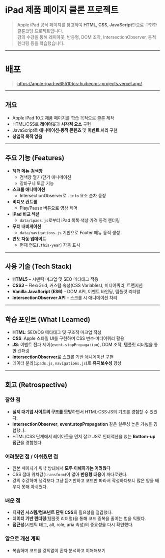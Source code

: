 # iPad 제품 페이지 클론 프로젝트

> Apple iPad 공식 페이지를 참고하여 **HTML, CSS, JavaScript**만으로 구현한 클론코딩 프로젝트입니다.  
> 강의 수강을 통해 레이아웃, 반응형, DOM 조작, IntersectionObserver, 동적 렌더링 등을 학습했습니다.

---
# 배포
> https://apple-ipad-w65510tcs-huibeoms-projects.vercel.app/
---

## 개요
- Apple iPad 10.2 제품 페이지를 학습 목적으로 클론 제작
- HTML/CSS로 **레이아웃**과 **시각적 요소** 구현
- JavaScript로 **애니메이션·동적 콘텐츠** 및 **이벤트 처리** 구현
- **상업적 목적 없음**

---

## 주요 기능 (Features)
- **헤더 메뉴·검색창**
    - 검색창 열기/닫기 애니메이션
    - 장바구니 토글 기능
- **스크롤 애니메이션**
    - IntersectionObserver로 `.info` 요소 순차 등장
- **비디오 컨트롤**
    - Play/Pause 버튼으로 영상 제어
- **iPad 비교 섹션**
    - `data/ipads.js`로부터 iPad 목록·색상·가격 동적 렌더링
- **푸터 내비게이션**
    - `data/navigations.js` 기반으로 Footer 메뉴 동적 생성
- **연도 자동 업데이트**
    - 현재 연도(`.this-year`) 자동 표시

---

## 사용 기술 (Tech Stack)
- **HTML5** – 시맨틱 마크업 및 SEO 메타태그 적용
- **CSS3** – Flex/Grid, 커스텀 속성(CSS Variables), 미디어쿼리, 트랜지션
- **Vanilla JavaScript (ES6)** – DOM API, 이벤트 바인딩, 템플릿 리터럴
- **IntersectionObserver API** – 스크롤 시 애니메이션 처리

---

## 학습 포인트 (What I Learned)
- **HTML**: SEO/OG 메타태그 및 구조적 마크업 작성
- **CSS**: Apple 스타일 UI를 구현하며 CSS 변수·미디어쿼리 활용
- **JS**: 이벤트 전파 제어(`event.stopPropagation`), DOM 조작, 템플릿 리터럴을 통한 렌더링
- **IntersectionObserver**로 스크롤 기반 애니메이션 구현
- 데이터 분리(`ipads.js`, `navigations.js`)로 **유지보수성** 향상

---

## 회고 (Retrospective)

### 잘한 점
- **실제 대기업 사이트의 구조를 모방**하면서 HTML·CSS·JS의 기초를 경험할 수 있었다.
- **IntersectionObserver**, **event.stopPropagation** 같은 실무성 높은 기능을 경험했다.
- HTML/CSS 단계에서 레이아웃을 먼저 잡고 JS로 인터랙션을 얹는 **Bottom-up 접근**을 경험했다.

### 어려웠던 점 / 아쉬웠던 점
- 원본 페이지가 워낙 방대해서 **모두 이해하기는 어려웠다**
- CSS 절대 위치값(`transform`)이 많아 **반응형 대응**이 까다로웠다.
- 강의 수강하며 생각보다 그냥 듣기만하고 코드만 따라서 작성하다보니 많은 양을 배우지 못해 아쉬웠다.

### 배운 점
- **디자인 시스템/컴포넌트 단위 CSS**의 필요성을 절감했다.
- **데이터 기반 렌더링**(템플릿 리터럴)을 통해 코드 중복을 줄이는 법을 익혔다.
- **접근성**(시맨틱 태그, alt, role, aria 속성)의 중요성을 다시 확인했다.

### 앞으로 개선 계획
- 복습하며 코드를 강의없이 혼자 분석하고 이해해보기


